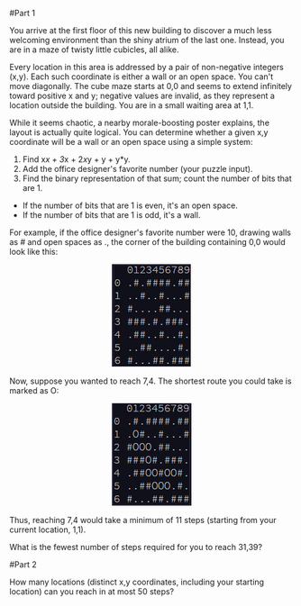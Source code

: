 #Part 1

You arrive at the first floor of this new building to discover a much less welcoming environment than the shiny atrium of the last one. Instead, you are in a maze of twisty little cubicles, all alike.

Every location in this area is addressed by a pair of non-negative integers (x,y). Each such coordinate is either a wall or an open space. You can't move diagonally. The cube maze starts at 0,0 and seems to extend infinitely toward positive x and y; negative values are invalid, as they represent a location outside the building. You are in a small waiting area at 1,1.

While it seems chaotic, a nearby morale-boosting poster explains, the layout is actually quite logical. You can determine whether a given x,y coordinate will be a wall or an open space using a simple system:

1. Find x*x + 3*x + 2*x*y + y + y*y.
2. Add the office designer's favorite number (your puzzle input).
3. Find the binary representation of that sum; count the number of bits that are 1.
  * If the number of bits that are 1 is even, it's an open space.
  * If the number of bits that are 1 is odd, it's a wall.

For example, if the office designer's favorite number were 10, drawing walls as # and open spaces as ., the corner of the building containing 0,0 would look like this:

<p align=center>
 	<img src="sample1.png">
</p>

Now, suppose you wanted to reach 7,4. The shortest route you could take is marked as O:

<p align=center>
 	<img src="sample2.png">
</p>

Thus, reaching 7,4 would take a minimum of 11 steps (starting from your current location, 1,1).

What is the fewest number of steps required for you to reach 31,39?

#Part 2

How many locations (distinct x,y coordinates, including your starting location) can you reach in at most 50 steps?
